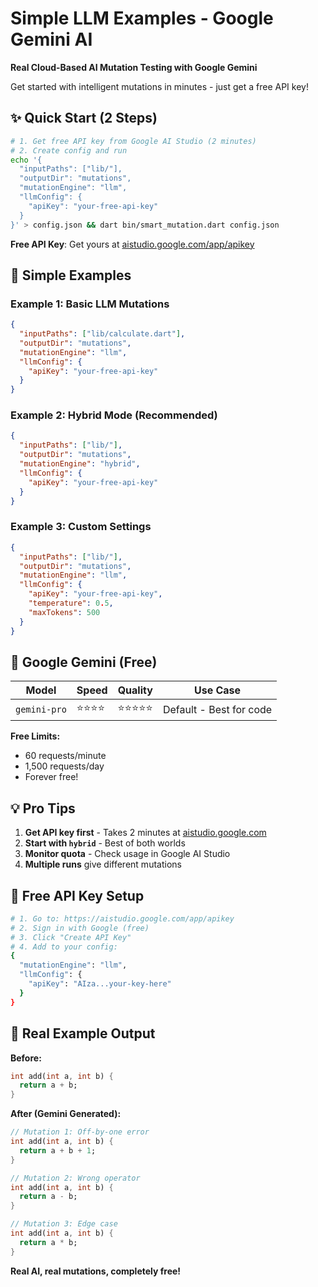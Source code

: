 # Simple LLM Examples - Google Gemini AI

**Real Cloud-Based AI Mutation Testing with Google Gemini**

Get started with intelligent mutations in minutes - just get a free API key!

## ✨ Quick Start (2 Steps)

```bash
# 1. Get free API key from Google AI Studio (2 minutes)
# 2. Create config and run
echo '{
  "inputPaths": ["lib/"],
  "outputDir": "mutations",
  "mutationEngine": "llm",
  "llmConfig": {
    "apiKey": "your-free-api-key"
  }
}' > config.json && dart bin/smart_mutation.dart config.json
```

**Free API Key**: Get yours at [aistudio.google.com/app/apikey](https://aistudio.google.com/app/apikey)

## 🎯 Simple Examples

### Example 1: Basic LLM Mutations
```json
{
  "inputPaths": ["lib/calculate.dart"],
  "outputDir": "mutations",
  "mutationEngine": "llm",
  "llmConfig": {
    "apiKey": "your-free-api-key"
  }
}
```

### Example 2: Hybrid Mode (Recommended)
```json
{
  "inputPaths": ["lib/"],
  "outputDir": "mutations", 
  "mutationEngine": "hybrid",
  "llmConfig": {
    "apiKey": "your-free-api-key"
  }
}
```

### Example 3: Custom Settings
```json
{
  "inputPaths": ["lib/"],
  "outputDir": "mutations",
  "mutationEngine": "llm",
  "llmConfig": {
    "apiKey": "your-free-api-key",
    "temperature": 0.5,
    "maxTokens": 500
  }
}
```

## 🚀 Google Gemini (Free)

| Model | Speed | Quality | Use Case |
|-------|-------|---------|----------|
| `gemini-pro` | ⭐⭐⭐⭐ | ⭐⭐⭐⭐⭐ | Default - Best for code |

**Free Limits:**
- 60 requests/minute
- 1,500 requests/day
- Forever free!

## 💡 Pro Tips

1. **Get API key first** - Takes 2 minutes at [aistudio.google.com](https://aistudio.google.com/app/apikey)
2. **Start with `hybrid`** - Best of both worlds
3. **Monitor quota** - Check usage in Google AI Studio
4. **Multiple runs** give different mutations

## 🔗 Free API Key Setup

```bash
# 1. Go to: https://aistudio.google.com/app/apikey
# 2. Sign in with Google (free)
# 3. Click "Create API Key"
# 4. Add to your config:
{
  "mutationEngine": "llm",
  "llmConfig": {
    "apiKey": "AIza...your-key-here"
  }
}
```

## 🎉 Real Example Output

**Before:**
```dart
int add(int a, int b) {
  return a + b;
}
```

**After (Gemini Generated):**
```dart
// Mutation 1: Off-by-one error
int add(int a, int b) {
  return a + b + 1;
}

// Mutation 2: Wrong operator
int add(int a, int b) {
  return a - b;
}

// Mutation 3: Edge case
int add(int a, int b) {
  return a * b;
}
```

**Real AI, real mutations, completely free!**
